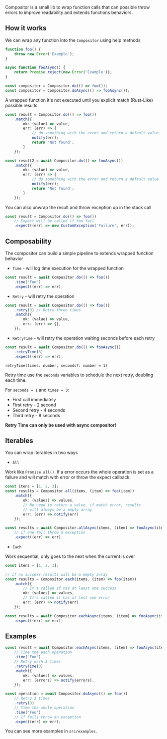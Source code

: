 Compositor is a small lib to wrap function calls that can possible throw errors to improve readability and extends functions behaviors.

## How it works

We can wrap any function into the `Compositor` using help methods

```typescript
function foo() {
	throw new Error('Example');
}

async function fooAsync() {
	return Promise.reject(new Error('Example'));
}

const compositor = Compositor.do(() => foo());
const compositor = Compositor.doAsync(() => fooAsync());
```

A wrapped function it's not executed until you explicit match (Rust-Like) possible results 

```typescript
const result = Compositor.do(() => foo())
	.match({
		ok: (value) => value,	
		err: (err) => {
			// do something with the error and return a default value
			notify(err);
			return 'Not found';
		}
	});

const result2 = await Compositor.do(() => fooAsync())
	.match({
		ok: (value) => value,	
		err: (err) => {
			// do something with the error and return a default value
			notify(err);
			return 'Not found';
		}
	});
``` 

You can also unwrap the result and throw exception up in the stack call

```typescript
const result = Compositor.do(() => foo())
	// Expect will be called if foo fail
	.expect((err) => new CustomException('Failure', err));

```

## Composability

The compositor can build a simple pipeline to extends wrapped function behavior

- `Time` - will log time execution for the wrapped function

```typescript
const result = await Compositor.do(() => foo())
	.time('Foo')
	.expect((err) => err);
```

- `Retry` - will retry the operation

```typescript
const result = await Compositor.do(() => foo()) 
	.retry(3) // Retry three times 
	.match({
		ok: (value) => value,	
		err: (err) => {},
	});
``` 

- `RetryTime` - will retry the operation waiting seconds before each retry

```typescript
const result = await Compositor.do(() => fooAsync())
	.retryTime(3)
	.expect((err) => err);
```

`retryTime(times: number, seconds?: number = 1)`

Retry time use the `seconds` variables to schedule the next retry, doubling each time.

For `seconds = 1` and `times = 3`: 

- First call immediately
- First retry - 2 second
- Second retry - 4 seconds
- Third retry - 8 seconds

**Retry Time can only be used with async compositor!**

## Iterables

You can wrap iterables in two ways

- `All`

Work like `Promise.all()`. If a error occurs the whole operation is set as a failure and will match with error or throw the expect callback.

```typescript
const itens = [1, 2, 3];
const results = Compositor.all(items, (item) => foo(item))
	.match({
		ok: (values) => values,	
		// No need to return a value, if match error, results
		// will always be a empty array
		err: (err) => notify(err)
	});

const results = await Compositor.allAsync(items, (item) => fooAsync(item))
	// if one fail throw a exception
	.expect((err) => err);
```

- `Each` 

Work sequential, only goes to the next when the current is over

```typescript
const itens = [1, 2, 3];

// if no success results will be a empty array
const results = Compositor.each(items, (item) => foo(item))
	.match({
		// It's called if has at least one success
		ok: (values) => values,	
		// It's called if has at lest one error
		err: (err) => notify(err)
	});

const results = await Compositor.eachAsync(items, (item) => fooAsync(item))
	.expect((err) => err);
``` 

## Examples

```typescript
const result = await Compositor.eachAsync(items, (item) => fooAsync(item))
	// Time the each operation
	.time('Foo')
	// Retry each 3 times
	.retryTime(3)
	.match({
		ok: (values) => values,	
		err: (errors) => notify(errors),
	});

const operation = await Compositor.doAsync(() => foo())
	// Retry 3 times
	.retry(3)
	// Time the whole operation
	.time('Foo')
	// If fails throw an exception
	.expec((err) => err);
```

You can see more examples in `src/examples`.

